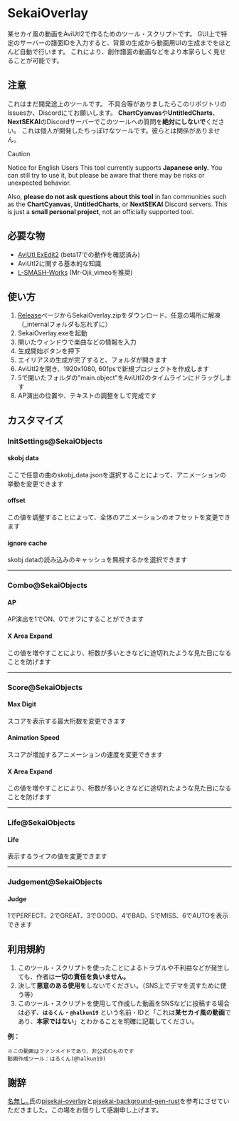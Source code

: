 # SekaiOverlay
某セカイ風の動画をAviUtl2で作るためのツール・スクリプトです。
GUI上で特定のサーバーの譜面IDを入力すると、背景の生成から動画用UIの生成までをほとんど自動で行います。
これにより、創作譜面の動画などをより本家らしく見せることが可能です。

## 注意
これはまだ開発途上のツールです。
不具合等がありましたらこのリポジトリのIssuesか、Discordにてお願いします。
**ChartCyanvas**や**UntitledCharts**、**NextSEKAI**のDiscordサーバーでこのツールへの質問を**絶対にしないで**ください。
これは個人が開発したちっぽけなツールです。彼らとは関係がありません。

> [!CAUTION]
> Notice for English Users
> This tool currently supports **Japanese only.**
> You can still try to use it, but please be aware that there may be risks or unexpected behavior.
> 
> Also, **please do not ask questions about this tool** in fan communities such as the 
> **ChartCyanvas**, **UntitledCharts**, or **NextSEKAI** Discord servers.
> This is just a **small personal project**, not an officially supported tool.

## 必要な物
- [AviUtl ExEdit2](https://spring-fragrance.mints.ne.jp/aviutl/) (beta17での動作を確認済み)
- AviUtl2に関する基本的な知識
- [L-SMASH-Works](https://github.com/Mr-Ojii/L-SMASH-Works-Auto-Builds/releases/latest) (Mr-Ojii_vimeoを推奨)

## 使い方
1. [Release](https://github.com/Hallkun19/SekaiOverlay/releases/latest)ページからSekaiOverlay.zipをダウンロード、任意の場所に解凍（_internalフォルダも忘れずに）
2. SekaiOverlay.exeを起動
3. 開いたウィンドウで楽曲などの情報を入力
4. 生成開始ボタンを押下
5. エイリアスの生成が完了すると、フォルダが開きます
6. AviUtl2を開き、1920x1080, 60fpsで新規プロジェクトを作成します
7. 5で開いたフォルダの"main.object"をAviUtl2のタイムラインにドラッグします
8. AP演出の位置や、テキストの調整をして完成です

## カスタマイズ
### InitSettings@SekaiObjects
#### skobj data
ここで任意の曲のskobj_data.jsonを選択することによって、アニメーションの挙動を変更できます
#### offset
この値を調整することによって、全体のアニメーションのオフセットを変更できます
#### ignore cache
skobj dataの読み込みのキャッシュを無視するかを選択できます

---

### Combo@SekaiObjects
#### AP
AP演出を1でON、0でオフにすることができます
#### X Area Expand
この値を増やすことにより、桁数が多いときなどに途切れたような見た目になることを防げます

---

### Score@SekaiObjects
#### Max Digit
スコアを表示する最大桁数を変更できます
#### Animation Speed
スコアが増加するアニメーションの速度を変更できます
#### X Area Expand
この値を増やすことにより、桁数が多いときなどに途切れたような見た目になることを防げます

---

### Life@SekaiObjects
#### Life
表示するライフの値を変更できます

---

### Judgement@SekaiObjects
#### Judge
1でPERFECT、2でGREAT、3でGOOD、4でBAD、5でMISS、6でAUTOを表示できます

## 利用規約
1. このツール・スクリプトを使ったことによるトラブルや不利益などが発生しても、作者は**一切の責任を負いません。**
2. 決して**悪意のある使用を**しないでください。（SNS上でデマを流すために使う等）
3. このツール・スクリプトを使用して作成した動画をSNSなどに投稿する場合は必ず、**`はるくん`・`@halkun19`** という名前・IDと「これは**某セカイ風の動画**であり、**本家ではない**」とわかることを明確に記載してください。

**例：**
```
※この動画はファンメイドであり、非公式のものです
動画作成ツール：はるくん(@halkun19)
```

## 謝辞
[名無し｡](https://github.com/sevenc-nanashi)氏の[pjsekai-overlay](https://github.com/sevenc-nanashi/pjsekai-overlay)と[pjsekai-background-gen-rust](https://github.com/sevenc-nanashi/pjsekai-background-gen-rust)を参考にさせていただきました。この場をお借りして感謝申し上げます。